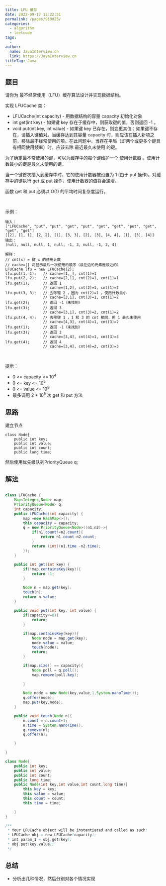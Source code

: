 ```yaml
---
title: LFU 缓存
date: 2022-09-17 12:22:51
permalink: /pages/919d25/
categories:
  - algorithm
  - leetcode
tags:
  - 
author: 
  name: JavaInterview.cn
  link: https://JavaInterview.cn
titleTag: Java
---
```


## 题目

请你为 最不经常使用（LFU）缓存算法设计并实现数据结构。

实现 LFUCache 类：

- LFUCache(int capacity) - 用数据结构的容量 capacity 初始化对象
- int get(int key) - 如果键 key 存在于缓存中，则获取键的值，否则返回 -1 。
- void put(int key, int value) - 如果键 key 已存在，则变更其值；如果键不存在，请插入键值对。当缓存达到其容量 capacity 时，则应该在插入新项之前，移除最不经常使用的项。在此问题中，当存在平局（即两个或更多个键具有相同使用频率）时，应该去除 最近最久未使用 的键。

为了确定最不常使用的键，可以为缓存中的每个键维护一个 使用计数器 。使用计数最小的键是最久未使用的键。

当一个键首次插入到缓存中时，它的使用计数器被设置为 1 (由于 put 操作)。对缓存中的键执行 get 或 put 操作，使用计数器的值将会递增。

函数 get 和 put 必须以 O(1) 的平均时间复杂度运行。

 

示例：

    输入：
    ["LFUCache", "put", "put", "get", "put", "get", "get", "put", "get", "get", "get"]
    [[2], [1, 1], [2, 2], [1], [3, 3], [2], [3], [4, 4], [1], [3], [4]]
    输出：
    [null, null, null, 1, null, -1, 3, null, -1, 3, 4]
    
    解释：
    // cnt(x) = 键 x 的使用计数
    // cache=[] 将显示最后一次使用的顺序（最左边的元素是最近的）
    LFUCache lfu = new LFUCache(2);
    lfu.put(1, 1);   // cache=[1,_], cnt(1)=1
    lfu.put(2, 2);   // cache=[2,1], cnt(2)=1, cnt(1)=1
    lfu.get(1);      // 返回 1
                     // cache=[1,2], cnt(2)=1, cnt(1)=2
    lfu.put(3, 3);   // 去除键 2 ，因为 cnt(2)=1 ，使用计数最小
                     // cache=[3,1], cnt(3)=1, cnt(1)=2
    lfu.get(2);      // 返回 -1（未找到）
    lfu.get(3);      // 返回 3
                     // cache=[3,1], cnt(3)=2, cnt(1)=2
    lfu.put(4, 4);   // 去除键 1 ，1 和 3 的 cnt 相同，但 1 最久未使用
                     // cache=[4,3], cnt(4)=1, cnt(3)=2
    lfu.get(1);      // 返回 -1（未找到）
    lfu.get(3);      // 返回 3
                     // cache=[3,4], cnt(4)=1, cnt(3)=3
    lfu.get(4);      // 返回 4
                     // cache=[3,4], cnt(4)=2, cnt(3)=3
 

提示：

- 0 <= capacity <= 10<sup>4</sup>
- 0 <= key <= 10<sup>5</sup>
- 0 <= value <= 10<sup>9</sup>
- 最多调用 2 * 10<sup>5</sup> 次 get 和 put 方法


## 思路

建立节点


    class Node{
        public int key;
        public int value;
        public int count;
        public long time;

然后使用优先级队列PriorityQueue<Node> q; 

## 解法
```java

class LFUCache {
    Map<Integer,Node> map;
    PriorityQueue<Node> q;
    int capacity;
    public LFUCache(int capacity) {
        map =new HashMap<>();
        this.capacity = capacity;
        q = new PriorityQueue<Node>((n1,n2)->{
            if(n1.count!=n2.count){
                return n1.count-n2.count;
            }
            return (int)(n1.time -n2.time);
        });
    }
    
    public int get(int key) {
        if(!map.containsKey(key)){
            return -1;
        }        

        Node n = map.get(key);
        touch(n);
        return n.value;
    }
    
    public void put(int key, int value) {
        if(capacity<=0){
            return;
        }

        if(map.containsKey(key)){
            Node node = map.get(key);
            node.value = value;
            touch(node);
            return;
        }

        if(map.size() == capacity){
            Node poll = q.poll();
            map.remove(poll.key);
            
        }

        Node node = new Node(key,value,1,System.nanoTime());
        q.offer(node);
        map.put(key,node);
    }

    public void touch(Node n){
        n.count = n.count+1;
        n.time = System.nanoTime();
        q.remove(n);
        q.offer(n);

    }

}

class Node{
    public int key;
    public int value;
    public int count;
    public long time;
    public Node(int key,int value,int count,long time){
        this.key = key;
        this.value = value;
        this.count = count;
        this.time = time;

    }
}

/**
 * Your LFUCache object will be instantiated and called as such:
 * LFUCache obj = new LFUCache(capacity);
 * int param_1 = obj.get(key);
 * obj.put(key,value);
 */
```

## 总结

- 分析出几种情况，然后分别对各个情况实现 
